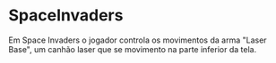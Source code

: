 # SpaceInvaders
Em Space Invaders o jogador controla os movimentos da arma "Laser Base", um canhão laser que se movimento na parte inferior da tela.
